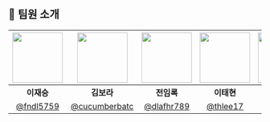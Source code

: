 ## 👥 팀원 소개

| <img src="https://github.com/fndl5759.png" width="100"/> | <img src="https://github.com/cucumberbatc.png" width="100"/> | <img src="https://github.com/dlafhr789.png" width="100"/> | <img src="https://github.com/thlee17.png" width="100"/> | <img src="https://github.com/gayomiiiii.png" width="100"/> | <img src="https://github.com/Mnemosyne1234.png" width="100"/> |
|:--:|:--:|:--:|:--:|:--:|:--:|
| **이재승**| **김보라**| **전임록**| **이태현**| **최가영**| **최미소**|
| [@fndl5759](https://github.com/fndl5759) | [@cucumberbatc](https://github.com/cucumberbatc) | [@dlafhr789](https://github.com/dlafhr789) | [@thlee17](https://github.com/thlee17) | [@gayomiiiii](https://github.com/gayomiiiii) | [@Mnemosyne1234](https://github.com/Mnemosyne1234) |


